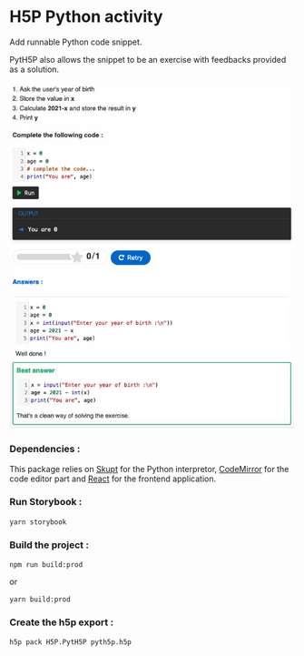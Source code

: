 # H5P Python activity 

Add runnable Python code snippet. 

PytH5P also allows the snippet to be an exercise with feedbacks provided as a solution.

![PytH5P activity screenshot](./screenshot.jpg)

### Dependencies :

This package relies on [Skupt](https://github.com/skulpt/skulpt) for the Python interpretor, [CodeMirror](https://github.com/codemirror/CodeMirror) for the code editor part and [React](https://github.com/facebook/react) for the frontend application.

### Run Storybook :

```
yarn storybook
```

### Build the project :

```
npm run build:prod
```

or

```
yarn build:prod
```


### Create the h5p export :

```
h5p pack H5P.PytH5P pyth5p.h5p
```
